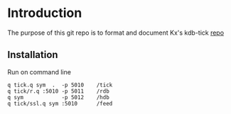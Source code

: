 # Introduction
The purpose of this git repo is to format and document Kx's kdb-tick [repo](https://github.com/KxSystems/kdb-tick)

## Installation

Run on command line

```
q tick.q sym  .  -p 5010	/tick
q tick/r.q :5010 -p 5011	/rdb
q sym            -p 5012	/hdb
q tick/ssl.q sym :5010		/feed
```



